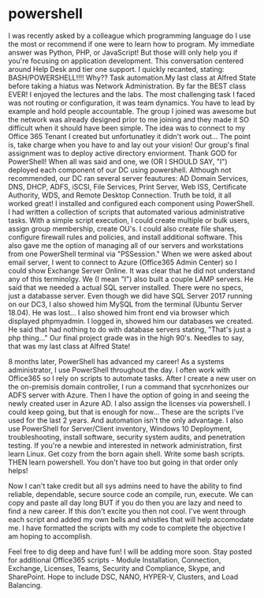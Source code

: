 # powershell
I was recently asked by a colleague which programming language do I use the most or recommend if one were to learn how to program. My immediate answer was Python, PHP, or JavaScript! But those willl only help you if you're focusing on application development. This conversation centered around Help Desk and tier one support. I quickly recanted, stating: BASH/POWERSHELL!!!! Why?? Task automation.My last class at Alfred State before taking a hiatus was Network Administration. By far the BEST class EVER! I enjoyed the lectures and the labs. The most challenging task I faced was not routing or configuration, it was team dynamics. You have to lead by example and hold people accountable. The group I joined was awesome but the network was already designed prior to me joining and they made it SO difficult when it should have been simple. The idea was to connect to my Office 365 Tenant I created but unfortunatley it didn't work out... The point is, take charge when you have to and lay out your vision! Our group's final assignment was to deploy active directory enviorment. Thank GOD for PowerShell! When all was said and one, we (OR I SHOULD SAY, "I") deployed each component of our DC using powershell. Although not recommended, our DC ran several server feautures: AD Domain Services, DNS, DHCP, ADFS, iSCSI, File Services, Print Server, Web ISS, Certificate Authority, WDS, and Remote Desktop Connection. Truth be told, it all worked great! I installed and configured each component using PowerShell. I had written a collection of scripts that automated various administrative tasks. With a simple script execution, I could create multiple or bulk users, assign group membership, create OU's. I could also create file shares, configure firewall rules and policies, and install additional software. This also gave me the option of managing all of our servers and workstations from one PowerShell terminal via "PSSession." When we were asked about email server, I went to connect to Azure (Office365 Admin Center) so I could show Exchange Server Online. It was clear that he did not understand any of this terminolgy. We (I mean "I") also built a couple LAMP servers. He said that we needed a actual SQL server installed. There were no specs, just a databasse server. Even though we did have SQL Server 2017 running on our DC3, I also showed him MySQL from the terminal (Ubuntu Server 18.04). He was lost... I also showed him front end via browser which displayed phpmyadmin. I logged in, showed him our databases we created. He said that had nothing to do with database servers stating, "That's just a php thing..." Our final project grade was in the high 90's. Needles to say, that was my last class at Alfred State! 

8 months later, PowerShell has advanced my career! As a systems administrator, I use PowerShell throughout the day. I often work with Office365 so I rely on scripts to automate tasks. After I create a new user on the on-premisis domain controller, I run a command that sycnrhonizes our ADFS server with Azure. Then I have the option of going in and seeing the newly created user in Azure AD. I also assign the licenses via powershell. I could keep going, but that is enough for now... These are the scripts I've used for the last 2 years. And automation isn't the only advantage. I also use PowerShell for Server/Client inventory, Windows 10 Deployment, troubleshooting, install software, security system audits, and penetration testing. If you're a newbie and interested in network administration, first learn Linux. Get cozy from the born again shell. Write some bash scripts. THEN learn powershell. You don't have too but going in that order only helps! 

Now I can't take credit but all sys admins need to have the ability to find reliable, dependable, secure source code an compile, run, execute. We can copy and paste all day long BUT if you do then you are lazy and need to find a new career. If this don't excite you then not cool. I've went through each script and added my own bells and whistles that will help accomodate me. I have formatted the scripts with my code to complete the objective I am hoping to accomplish. 

Feel free to dig deep and have fun! I will be adding more soon. Stay posted for additional Office365 scripts - Module Installation, Connection, Exchange, Licenses, Teams, Security and Compliance, Skype, and SharePoint. Hope to include DSC, NANO, HYPER-V, Clusters, and Load Balancing. 
